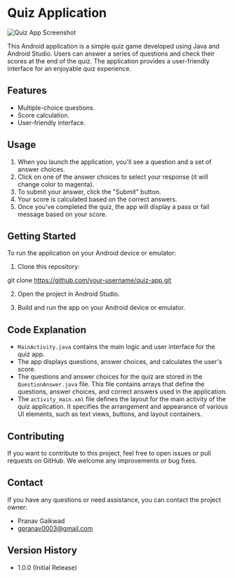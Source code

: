 # Quiz Application

![Quiz App Screenshot]( ![SS](https://github.com/Pranav0009/Quiz-Application/assets/93175823/ede60f59-368d-4d66-a0a0-78083f0d5565)
 )

This Android application is a simple quiz game developed using Java and Android Studio. Users can answer a series of questions and check their scores at the end of the quiz. The application provides a user-friendly interface for an enjoyable quiz experience.

## Features

- Multiple-choice questions.
- Score calculation.
- User-friendly interface.

## Usage

1. When you launch the application, you'll see a question and a set of answer choices.
2. Click on one of the answer choices to select your response (it will change color to magenta).
3. To submit your answer, click the "Submit" button.
4. Your score is calculated based on the correct answers.
5. Once you've completed the quiz, the app will display a pass or fail message based on your score.

## Getting Started

To run the application on your Android device or emulator:

1. Clone this repository:

git clone https://github.com/your-username/quiz-app.git


2. Open the project in Android Studio.

3. Build and run the app on your Android device or emulator.

## Code Explanation

- `MainActivity.java` contains the main logic and user interface for the quiz app.
- The app displays questions, answer choices, and calculates the user's score.
- The questions and answer choices for the quiz are stored in the `QuestionAnswer.java` file. This file contains arrays that define the questions, answer choices, and correct answers used in the application.
- The `activity_main.xml` file defines the layout for the main activity of the quiz application. It specifies the arrangement and appearance of various UI elements, such as text views, buttons, and layout containers.

## Contributing

If you want to contribute to this project, feel free to open issues or pull requests on GitHub. We welcome any improvements or bug fixes.


## Contact

If you have any questions or need assistance, you can contact the project owner:

- Pranav Gaikwad
- gpranav0003@gmail.com


## Version History

- 1.0.0 (Initial Release)




